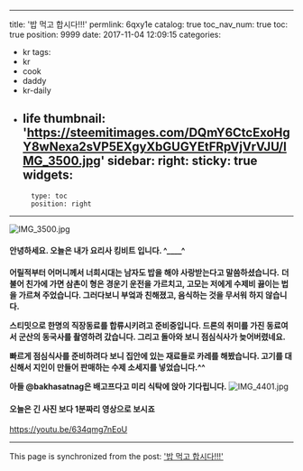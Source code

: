 
---
title: '밥 먹고 합시다!!!'
permlink: 6qxy1e
catalog: true
toc_nav_num: true
toc: true
position: 9999
date: 2017-11-04 12:09:15
categories:
- kr
tags:
- kr
- cook
- daddy
- kr-daily
- life
thumbnail: 'https://steemitimages.com/DQmY6CtcExoHgY8wNexa2sVP5EXgyXbGUGYEtFRpVjVrVJU/IMG_3500.jpg'
sidebar:
    right:
        sticky: true
widgets:
    -
        type: toc
        position: right
---


![IMG_3500.jpg](https://steemitimages.com/DQmY6CtcExoHgY8wNexa2sVP5EXgyXbGUGYEtFRpVjVrVJU/IMG_3500.jpg)

#### 안녕하세요. 오늘은 내가 요리사 킹비트 입니다.  ^____^
**어릴적부터 어머니께서 너희시대는 남자도 밥을 해야 사랑받는다고 말씀하셨습니다.**
**더불어 친가에 가면 삼촌이 형은 경운기 운전을 가르치고, 고모는 저에게 수제비 끓이는 법을 가르쳐 주었습니다. 그러다보니 부엌과 친해졌고, 음식하는 것을 무서워 하지 않습니다.**

**스티밋으로 한명의 직장동료를 합류시키려고 준비중입니다. 드론의 취미를 가진 동료여서 군산의 동국사를 촬영하려 갔습니다. 그리고 돌아와 보니 점심식사가 늦어버렸네요.**

**빠르게 점심식사를 준비하려다 보니 집안에 있는 재료들로 카레를 해봤습니다. 고기를 대신해서 지인이 만들어 판매하는  수제 소세지를 넣었습니다.^^**

**아들 @bakhasatnag은 배고프다고 미리 식탁에 앉아 기다립니다.**
![IMG_4401.jpg](https://steemitimages.com/DQmeycyyeNk63P4fhY3qQ8JjdXnZWnb58D2ZSgJPAVGbbvT/IMG_4401.jpg)
#### 오늘은 긴 사진 보다 1분짜리 영상으로 보시죠
https://youtu.be/634qmg7nEoU

- - -

This page is synchronized from the post: ['밥 먹고 합시다!!!'](https://steemit.com/@kingbit/6qxy1e)
